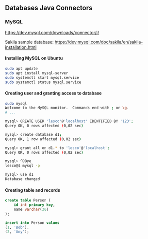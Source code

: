 

## Databases Java Connectors


### MySQL

https://dev.mysql.com/downloads/connector/j/


Sakila sample database: https://dev.mysql.com/doc/sakila/en/sakila-installation.html


#### Installing MySQL on Ubuntu

```sh
sudo apt update
sudo apt install mysql-server
sudo systemctl start mysql.service
sudo systemctl status mysql.service
```

#### Creating user and granting access to database

```sh
sudo mysql
Welcome to the MySQL monitor.  Commands end with ; or \g.
# ...

mysql> CREATE USER 'lesco'@'localhost' IDENTIFIED BY '123';
Query OK, 0 rows affected (0,02 sec)

mysql> create database d1;
Query OK, 1 row affected (0,02 sec)

mysql> grant all on d1.* to 'lesco'@'localhost';
Query OK, 0 rows affected (0,02 sec)

mysql> ^DBye
lesco@$ mysql -p

mysql> use d1
Database changed
```

#### Creating table and records

```sql
create table Person (
	id int primary key,
	name varchar(30)
);

insert into Person values
(1, 'Bob'),
(2, 'Any');
```